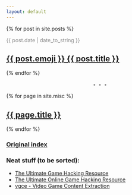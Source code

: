 ```yaml
---
layout: default
---
```


{% for post in site.posts %}
<div style="opacity: 0.5">{{ post.date | date_to_string  }}</div>
<h2><a href="{{ post.url }}">{{ post.emoji }} {{ post.title }}</a></h2>
{% endfor %}

<center style="opacity: 0.5; margin: 1em">&bull;&ensp;&bull;&ensp;&bull;</center>

{% for page in site.misc %}
<h2><a href="{{ page.url }}">{{ page.title }}</a></h2>
{% endfor %}


### <a href="index1.html">Original index</a>

### Neat stuff (to be sorted):

- [The Ultimate Game Hacking Resource](https://github.com/dsasmblr/game-hacking)
- [The Ultimate Online Game Hacking Resource](https://github.com/dsasmblr/hacking-online-games)
- [vgce - Video Game Content Extraction](https://github.com/ohio813/vgce/tree/master/docs)
